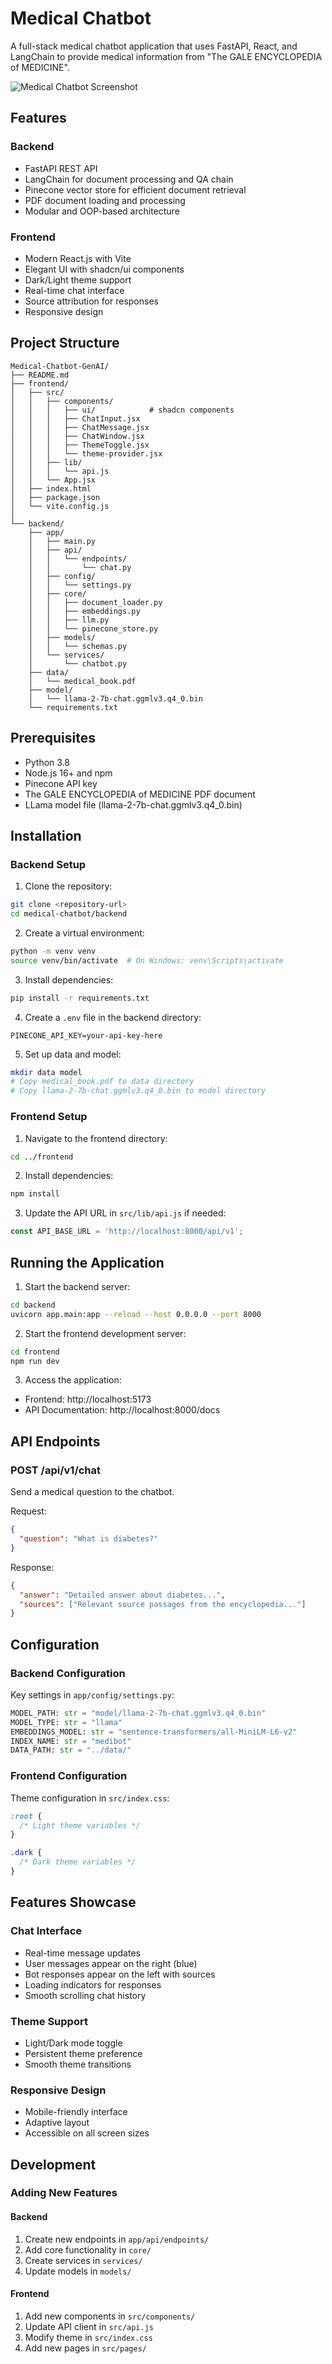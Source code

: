 # Medical Chatbot

A full-stack medical chatbot application that uses FastAPI, React, and LangChain to provide medical information from "The GALE ENCYCLOPEDIA of MEDICINE".

![Medical Chatbot Screenshot](./screenshot.png)

## Features

### Backend
- FastAPI REST API
- LangChain for document processing and QA chain
- Pinecone vector store for efficient document retrieval
- PDF document loading and processing
- Modular and OOP-based architecture

### Frontend
- Modern React.js with Vite
- Elegant UI with shadcn/ui components
- Dark/Light theme support
- Real-time chat interface
- Source attribution for responses
- Responsive design

## Project Structure

```
Medical-Chatbot-GenAI/
├── README.md
├── frontend/
│   ├── src/
│   │   ├── components/
│   │   │   ├── ui/            # shadcn components
│   │   │   ├── ChatInput.jsx
│   │   │   ├── ChatMessage.jsx
│   │   │   ├── ChatWindow.jsx
│   │   │   ├── ThemeToggle.jsx
│   │   │   └── theme-provider.jsx
│   │   ├── lib/
│   │   │   └── api.js
│   │   └── App.jsx
│   ├── index.html
│   ├── package.json
│   └── vite.config.js
│
└── backend/
    ├── app/
    │   ├── main.py
    │   ├── api/
    │   │   └── endpoints/
    │   │       └── chat.py
    │   ├── config/
    │   │   └── settings.py
    │   ├── core/
    │   │   ├── document_loader.py
    │   │   ├── embeddings.py
    │   │   ├── llm.py
    │   │   └── pinecone_store.py
    │   ├── models/
    │   │   └── schemas.py
    │   └── services/
    │       └── chatbot.py
    ├── data/
    │   └── medical_book.pdf
    ├── model/
    │   └── llama-2-7b-chat.ggmlv3.q4_0.bin
    └── requirements.txt

```

## Prerequisites

- Python 3.8
- Node.js 16+ and npm
- Pinecone API key
- The GALE ENCYCLOPEDIA of MEDICINE PDF document
- LLama model file (llama-2-7b-chat.ggmlv3.q4_0.bin)

## Installation

### Backend Setup

1. Clone the repository:
```bash
git clone <repository-url>
cd medical-chatbot/backend
```

2. Create a virtual environment:
```bash
python -m venv venv
source venv/bin/activate  # On Windows: venv\Scripts\activate
```

3. Install dependencies:
```bash
pip install -r requirements.txt
```

4. Create a `.env` file in the backend directory:
```
PINECONE_API_KEY=your-api-key-here
```

5. Set up data and model:
```bash
mkdir data model
# Copy medical_book.pdf to data directory
# Copy llama-2-7b-chat.ggmlv3.q4_0.bin to model directory
```

### Frontend Setup

1. Navigate to the frontend directory:
```bash
cd ../frontend
```

2. Install dependencies:
```bash
npm install
```

3. Update the API URL in `src/lib/api.js` if needed:
```javascript
const API_BASE_URL = 'http://localhost:8000/api/v1';
```

## Running the Application

1. Start the backend server:
```bash
cd backend
uvicorn app.main:app --reload --host 0.0.0.0 --port 8000
```

2. Start the frontend development server:
```bash
cd frontend
npm run dev
```

3. Access the application:
- Frontend: http://localhost:5173
- API Documentation: http://localhost:8000/docs

## API Endpoints

### POST /api/v1/chat

Send a medical question to the chatbot.

Request:
```json
{
  "question": "What is diabetes?"
}
```

Response:
```json
{
  "answer": "Detailed answer about diabetes...",
  "sources": ["Relevant source passages from the encyclopedia..."]
}
```

## Configuration

### Backend Configuration
Key settings in `app/config/settings.py`:
```python
MODEL_PATH: str = "model/llama-2-7b-chat.ggmlv3.q4_0.bin"
MODEL_TYPE: str = "llama"
EMBEDDINGS_MODEL: str = "sentence-transformers/all-MiniLM-L6-v2"
INDEX_NAME: str = "medibot"
DATA_PATH: str = "../data/"
```

### Frontend Configuration
Theme configuration in `src/index.css`:
```css
:root {
  /* Light theme variables */
}

.dark {
  /* Dark theme variables */
}
```

## Features Showcase

### Chat Interface
- Real-time message updates
- User messages appear on the right (blue)
- Bot responses appear on the left with sources
- Loading indicators for responses
- Smooth scrolling chat history

### Theme Support
- Light/Dark mode toggle
- Persistent theme preference
- Smooth theme transitions

### Responsive Design
- Mobile-friendly interface
- Adaptive layout
- Accessible on all screen sizes

## Development

### Adding New Features

#### Backend
1. Create new endpoints in `app/api/endpoints/`
2. Add core functionality in `core/`
3. Create services in `services/`
4. Update models in `models/`

#### Frontend
1. Add new components in `src/components/`
2. Update API client in `src/api.js`
3. Modify theme in `src/index.css`
4. Add new pages in `src/pages/`

